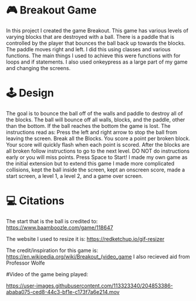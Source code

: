 # :video_game: Breakout Game
 In this project I created the game Breakout. This game has various levels of varying blocks that are destroyed with a ball. There is a paddle that is controlled by the player that bounces the ball back up towards the blocks. The paddle moves right and left. I did this using classes and various functions. The main things I used to achieve this were functions with for loops and if statements. I also used onkeypress as a large part of my game and changing the screens.

# :joystick: Design
The goal is to bounce the ball off of the walls and paddle to destroy all of the blocks. The ball will bounce off all walls, blocks, and the paddle, other than the bottom. If the ball reaches the bottom the game is lost. The instructions read as: Press the left and right arrow to stop the ball from leaving the screen. Break all the Blocks. You score a point per broken block. Your score will quickly flash when each point is scored. After the blocks are all broken follow instructions to go to the next level. DO NOT do instructions early or you will miss points. Press Space to Start! I made my own game as the initial extension but to extend this game I made more complicated collisions, kept the ball inside the screen, kept an onscreen score, made a start screen, a level 1, a level 2, and a game over screen.

# :computer: Citations
The start that is the ball is credited to: https://www.baamboozle.com/game/118647

The website I used to resize it is: https://redketchup.io/gif-resizer

The credit/inspiration for this game is: https://en.wikipedia.org/wiki/Breakout_(video_game
I also recieved aid from Professor Wolfe

#Video of the game being played:

https://user-images.githubusercontent.com/113323340/204853386-ababa075-ced8-44c3-bf1e-c173f7a6e214.mov

